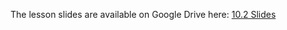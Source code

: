 The lesson slides are available on Google Drive here: [10.2 Slides](https://docs.google.com/presentation/d/11FmB6S6k9UhEC74yRqCjb-hdi9jqF4UX-i9_trg5R08/edit#slide=id.g4f80a3047b_0_990)

